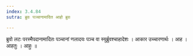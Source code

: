 ```yaml
---
index: 3.4.84
sutra: ब्रुवः पञ्चानामादित आहो ब्रुवः

---
```

 ब्रुवो लटः परस्मैपदानामादितः पञ्चानां णलादयः पञ्च वा स्युर्ब्रुवश्चाहादेशः । आकार उच्चारणार्थः । आह । आहतुः । आहुः ॥